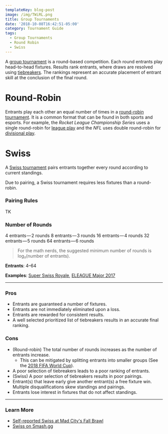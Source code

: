 ```yaml
---
templateKey: blog-post
image: /img/TWiRL.png
title: Group Tournaments
date: '2018-10-08T16:42:51-05:00'
category: Tournament Guide
tags:
  - Group Tournaments
  - Round Robin
  - Swiss
---
```

A [group tournament](https://en.wikipedia.org/wiki/Tournament#Group_tournaments) is a round-based competition. Each round entrants play head-to-head fixtures. Results rank entrants, where draws are resolved using [tiebreakers](). The rankings represent an accurate placement of entrant skill at the conclusion of the final round. 

# Round-Robin

Entrants play each other an equal number of times in a [round-robin tournament](https://en.wikipedia.org/wiki/Round-robin_tournament). It is a common format that can be found in both sports and esports. For example, the *Rocket League Championship Series* uses a single round-robin for [league play](https://smash.gg/tournament/rlcs-season-4/events/na-rlcs/brackets/150287) and the *NFL* uses double round-robin for [divisional play](en.wikipedia.org/wiki/NFL_regular_season#Scheduling_formula). 

# Swiss

A [Swiss tournament](https://en.wikipedia.org/wiki/Swiss-system_tournament) pairs entrants together every round according to current standings.

Due to pairing, a Swiss tournament requires less fixtures than a round-robin.

### Pairing Rules

TK

### Number of Rounds

4 entrants — 2 rounds
8 entrants — 3 rounds
16 entrants — 4 rounds
32 entrants — 5 rounds
64 entrants — 6 rounds

> For the math nerds, the suggested minimum number of rounds is log₂(number of entrants).

**Entrants**: 4–64

**Examples**: [Super Swiss Royale](https://smash.gg/tournament/super-swiss-royale-na-west/details), [ELEAGUE Major 2017](https://en.wikipedia.org/wiki/ELEAGUE_Major_2017#Group_stage)

---

### Pros

* Entrants are guaranteed a number of fixtures.
* Entrants are not immediately eliminated upon a loss.
* Entrants are rewarded for consistent results.
* A well selected prioritized list of tiebreakers results in an accurate final ranking.

### Cons

* (Round-robin) The total number of rounds increases as the number of entrants increase. 
  * This can be mitigated by splitting entrants into smaller groups (See the [2018 FIFA World Cup](https://en.wikipedia.org/wiki/2018_FIFA_World_Cup)).
* A poor selection of tiebreakers leads to a poor ranking of entrants. 
* (Swiss) A poor selection of tiebreakers results in poor pairings.
* Entrant(s) that leave early give another entrant(s) a free fixture win. Multiple disqualifications skew standings and pairings.
* Entrants lose interest in fixtures that do not affect standings.

---

### Learn More

*   [Self-reported Swiss at Mad City's Fall Brawl](https://blog.smash.gg/self-reported-swiss-at-mad-citys-fall-brawl-9f9822b96894)
*   [Swiss on Smash.gg](https://help.smash.gg/hc/en-us/articles/115010129128-Swiss-on-smash-gg)
